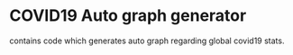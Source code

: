 # COVID19 Auto graph generator
contains code which generates auto graph regarding global covid19 stats.
